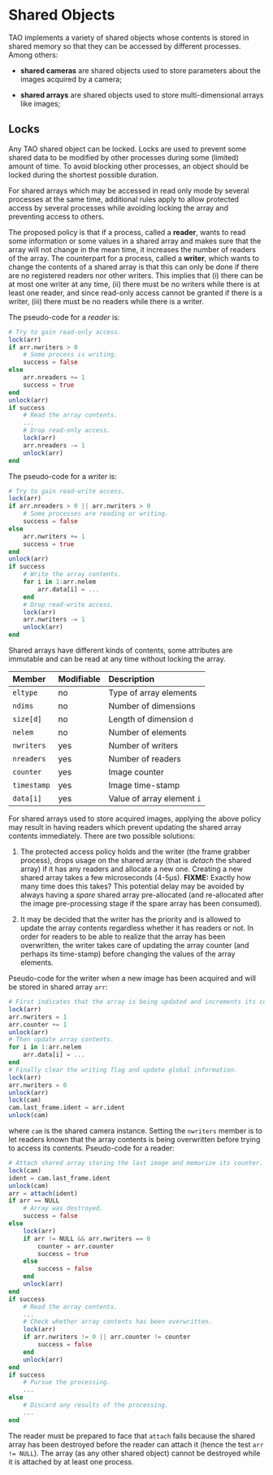 # Shared Objects

TAO implements a variety of shared objects whose contents is stored in shared
memory so that they can be accessed by different processes.  Among others:

- **shared cameras** are shared objects used to store parameters about the
  images acquired by a camera;

- **shared arrays** are shared objects used to store multi-dimensional arrays
  like images;


## Locks

Any TAO shared object can be locked.  Locks are used to prevent some shared
data to be modified by other processes during some (limited) amount of time.
To avoid blocking other processes, an object should be locked during the
shortest possible duration.

For shared arrays which may be accessed in read only mode by several processes
at the same time, additional rules apply to allow protected access by several
processes while avoiding locking the array and preventing access to others.

The proposed policy is that if a process, called a **reader**, wants to read
some information or some values in a shared array and makes sure that the array
will not change in the mean time, it increases the number of readers of the
array.  The counterpart for a process, called a **writer**, which wants to
change the contents of a shared array is that this can only be done if there
are no registered readers nor other writers.  This implies that (i) there can
be at most one writer at any time, (ii) there must be no writers while there is
at least one reader, and since read-only access cannot be granted if there is a
writer, (iii) there must be no readers while there is a writer.

The pseudo-code for a *reader* is:

```julia
# Try to gain read-only access.
lock(arr)
if arr.nwriters > 0
    # Some process is writing.
    success = false
else
    arr.nreaders += 1
    success = true
end
unlock(arr)
if success
    # Read the array contents.
    ...
    # Drop read-only access.
    lock(arr)
    arr.nreaders -= 1
    unlock(arr)
end
```

The pseudo-code for a *writer* is:

```julia
# Try to gain read-write access.
lock(arr)
if arr.nreaders > 0 || arr.nwriters > 0
    # Some processes are reading or writing.
    success = false
else
    arr.nwriters += 1
    success = true
end
unlock(arr)
if success
    # Write the array contents.
    for i in 1:arr.nelem
        arr.data[i] = ...
    end
    # Drop read-write access.
    lock(arr)
    arr.nwriters -= 1
    unlock(arr)
end
```

Shared arrays have different kinds of contents, some attributes are immutable
and can be read at any time without locking the array.

| Member      | Modifiable | Description                |
|:----------- |:---------- |:-------------------------- |
| `eltype`    | no         | Type of array elements     |
| `ndims`     | no         | Number of dimensions       |
| `size[d]`   | no         | Length of dimension `d`    |
| `nelem`     | no         | Number of elements         |
| `nwriters`  | yes        | Number of writers          |
| `nreaders`  | yes        | Number of readers          |
| `counter`   | yes        | Image counter              |
| `timestamp` | yes        | Image time-stamp           |
| `data[i]`   | yes        | Value of array element `i` |

For shared arrays used to store acquired images, applying the above policy may
result in having readers which prevent updating the shared array contents
immediately.  There are two possible solutions:

1. The protected access policy holds and the writer (the frame grabber
   process), drops usage on the shared array (that is *detach* the shared array)
   if it has any readers and allocate a new one.  Creating a new shared array
   takes a few microseconds (4-5µs). **FIXME:** Exactly how many time does this
   takes?  This potential delay may be avoided by always having a *spare*
   shared array pre-allocated (and re-allocated after the image pre-processing
   stage if the spare array has been consumed).

2. It may be decided that the writer has the priority and is allowed to update
   the array contents regardless whether it has readers or not.  In order for
   readers to be able to realize that the array has been overwritten, the
   writer takes care of updating the array counter (and perhaps its time-stamp)
   before changing the values of the array elements.

Pseudo-code for the writer when a new image has been acquired and will be
stored in shared array `arr`:

```julia
# First indicates that the array is being updated and increments its counter.
lock(arr)
arr.nwriters = 1
arr.counter += 1
unlock(arr)
# Then update array contents.
for i in 1:arr.nelem
    arr.data[i] = ...
end
# Finally clear the writing flag and update global information.
lock(arr)
arr.nwriters = 0
unlock(arr)
lock(cam)
cam.last_frame.ident = arr.ident
unlock(cam)
```

where `cam` is the shared camera instance.  Setting the `nwriters` member is to
let readers known that the array contents is being overwritten before trying to
access its contents.  Pseudo-code for a reader:

```julia
# Attach shared array storing the last image and memorize its counter.
lock(cam)
ident = cam.last_frame.ident
unlock(cam)
arr = attach(ident)
if arr == NULL
    # Array was destroyed.
    success = false
else
    lock(arr)
    if arr != NULL && arr.nwriters == 0
        counter = arr.counter
        success = true
    else
        success = false
    end
    unlock(arr)
end
if success
    # Read the array contents.
    ...
    # Check whether array contents has been overwritten.
    lock(arr)
    if arr.nwriters != 0 || arr.counter != counter
        success = false
    end
    unlock(arr)
end
if success
    # Pursue the processing.
    ...
else
    # Discard any results of the processing.
    ...
end
```

The reader must be prepared to face that `attach` fails because the shared
array has been destroyed before the reader can attach it (hence the test `arr
!= NULL`).  The array (as any other shared object) cannot be destroyed while it
is attached by at least one process.
